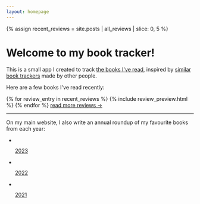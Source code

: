 ```yaml
---
layout: homepage
---
```


{% assign recent_reviews = site.posts | all_reviews | slice: 0, 5 %}

# Welcome to my book tracker!

This is a small app I created to track <a href="/reviews/">the books I've read</a>, inspired by [similar book trackers] made by other people.

[similar book trackers]: https://debugger.medium.com/tech-savvy-readers-are-designing-their-own-better-versions-of-goodreads-aac96934d79

Here are a few books I've read recently:

<div class="books_by_year">
  {% for review_entry in recent_reviews %}
    {% include review_preview.html %}
  {% endfor %}
  <a href="/reviews/">read more reviews &rarr;</a>
</div>

---

On my main website, I also write an annual roundup of my favourite books from each year:

<ul id="roundups">
  <li>
    <a href="https://alexwlchan.net/2023/2023-in-reading/">
      <div class="roundup_item">
        <img src="/static/roundups/2023-in-reading.jpg" alt="">
        <p>2023</p>
      </div>
    </a>
  </li>
  <li>
    <a href="https://alexwlchan.net/2022/2022-in-reading/">
      <div class="roundup_item">
        <img src="/static/roundups/2022-in-reading.jpg" alt="">
        <p>2022</p>
      </div>
    </a>
  </li>
  <li>
    <a href="https://alexwlchan.net/2021/2021-in-reading/">
      <div class="roundup_item">
        <img src="/static/roundups/2021-in-reading.jpg" alt="">
        <p>2021</p>
      </div>
    </a>
  </li>  
</ul>
